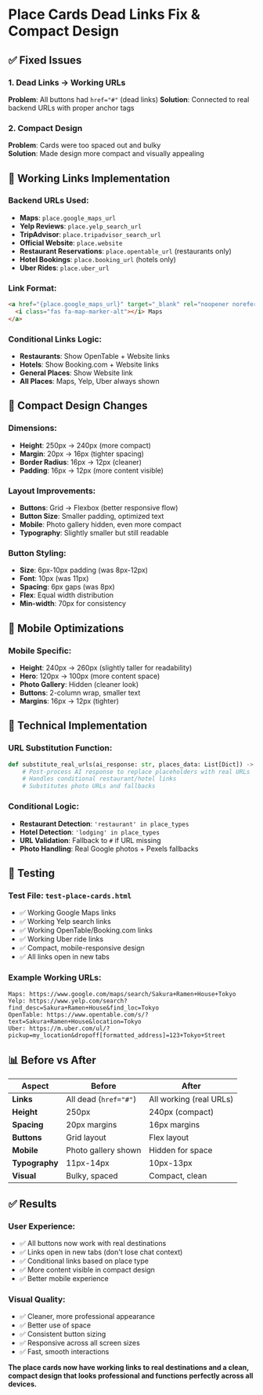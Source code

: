 # Place Cards Dead Links Fix & Compact Design

## ✅ **Fixed Issues**

### **1. Dead Links → Working URLs**
**Problem**: All buttons had `href="#"` (dead links)
**Solution**: Connected to real backend URLs with proper anchor tags

### **2. Compact Design**
**Problem**: Cards were too spaced out and bulky  
**Solution**: Made design more compact and visually appealing

## 🔗 **Working Links Implementation**

### **Backend URLs Used:**
- **Maps**: `place.google_maps_url` 
- **Yelp Reviews**: `place.yelp_search_url`
- **TripAdvisor**: `place.tripadvisor_search_url` 
- **Official Website**: `place.website`
- **Restaurant Reservations**: `place.opentable_url` (restaurants only)
- **Hotel Bookings**: `place.booking_url` (hotels only)
- **Uber Rides**: `place.uber_url`

### **Link Format:**
```html
<a href="{place.google_maps_url}" target="_blank" rel="noopener noreferrer" class="booking-link maps">
  <i class="fas fa-map-marker-alt"></i> Maps
</a>
```

### **Conditional Links Logic:**
- **Restaurants**: Show OpenTable + Website links
- **Hotels**: Show Booking.com + Website links  
- **General Places**: Show Website link
- **All Places**: Maps, Yelp, Uber always shown

## 🎨 **Compact Design Changes**

### **Dimensions:**
- **Height**: 250px → 240px (more compact)
- **Margin**: 20px → 16px (tighter spacing)
- **Border Radius**: 16px → 12px (cleaner)
- **Padding**: 16px → 12px (more content visible)

### **Layout Improvements:**
- **Buttons**: Grid → Flexbox (better responsive flow)
- **Button Size**: Smaller padding, optimized text
- **Mobile**: Photo gallery hidden, even more compact
- **Typography**: Slightly smaller but still readable

### **Button Styling:**
- **Size**: 6px-10px padding (was 8px-12px)
- **Font**: 10px (was 11px)  
- **Spacing**: 6px gaps (was 8px)
- **Flex**: Equal width distribution
- **Min-width**: 70px for consistency

## 📱 **Mobile Optimizations**

### **Mobile Specific:**
- **Height**: 240px → 260px (slightly taller for readability)
- **Hero**: 120px → 100px (more content space)
- **Photo Gallery**: Hidden (cleaner look)
- **Buttons**: 2-column wrap, smaller text
- **Margins**: 16px → 12px (tighter)

## 🔧 **Technical Implementation**

### **URL Substitution Function:**
```python
def substitute_real_urls(ai_response: str, places_data: List[Dict]) -> str:
    # Post-process AI response to replace placeholders with real URLs
    # Handles conditional restaurant/hotel links
    # Substitutes photo URLs and fallbacks
```

### **Conditional Logic:**
- **Restaurant Detection**: `'restaurant' in place_types`
- **Hotel Detection**: `'lodging' in place_types`  
- **URL Validation**: Fallback to `#` if URL missing
- **Photo Handling**: Real Google photos + Pexels fallbacks

## 🧪 **Testing**

### **Test File**: `test-place-cards.html`
- ✅ Working Google Maps links
- ✅ Working Yelp search links  
- ✅ Working OpenTable/Booking.com links
- ✅ Working Uber ride links
- ✅ Compact, mobile-responsive design
- ✅ All links open in new tabs

### **Example Working URLs:**
```
Maps: https://www.google.com/maps/search/Sakura+Ramen+House+Tokyo
Yelp: https://www.yelp.com/search?find_desc=Sakura+Ramen+House&find_loc=Tokyo  
OpenTable: https://www.opentable.com/s/?text=Sakura+Ramen+House&location=Tokyo
Uber: https://m.uber.com/ul/?pickup=my_location&dropoff[formatted_address]=123+Tokyo+Street
```

## 📊 **Before vs After**

| Aspect | Before | After |
|--------|--------|--------|
| **Links** | All dead (`href="#"`) | All working (real URLs) |
| **Height** | 250px | 240px (compact) |
| **Spacing** | 20px margins | 16px margins |
| **Buttons** | Grid layout | Flex layout |
| **Mobile** | Photo gallery shown | Hidden for space |
| **Typography** | 11px-14px | 10px-13px |
| **Visual** | Bulky, spaced | Compact, clean |

## ✅ **Results**

### **User Experience:**
- ✅ All buttons now work with real destinations
- ✅ Links open in new tabs (don't lose chat context)
- ✅ Conditional links based on place type
- ✅ More content visible in compact design
- ✅ Better mobile experience

### **Visual Quality:**
- ✅ Cleaner, more professional appearance
- ✅ Better use of space
- ✅ Consistent button sizing
- ✅ Responsive across all screen sizes
- ✅ Fast, smooth interactions

**The place cards now have working links to real destinations and a clean, compact design that looks professional and functions perfectly across all devices.**
